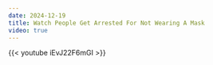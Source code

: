```yaml
---
date: 2024-12-19
title: Watch People Get Arrested For Not Wearing A Mask
video: true
---
```



{{< youtube iEvJ22F6mGI >}}
